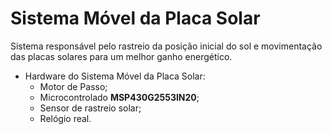 # Sistema Móvel da Placa Solar

Sistema responsável pelo rastreio da posição inicial do sol e movimentação das placas solares para um melhor ganho energético. 

- Hardware do Sistema Móvel da Placa Solar:
    - Motor de Passo;
    - Microcontrolado **MSP430G2553IN20**;
    - Sensor de rastreio solar;
    - Relógio real.

